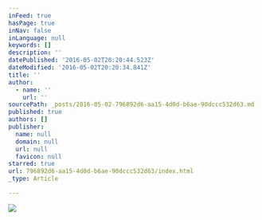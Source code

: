 ```yaml
---
inFeed: true
hasPage: true
inNav: false
inLanguage: null
keywords: []
description: ''
datePublished: '2016-05-02T20:20:44.523Z'
dateModified: '2016-05-02T20:20:34.841Z'
title: ''
author:
  - name: ''
    url: ''
sourcePath: _posts/2016-05-02-796892d6-aa15-4d0d-b6ae-90dccc532d63.md
published: true
authors: []
publisher:
  name: null
  domain: null
  url: null
  favicon: null
starred: true
url: 796892d6-aa15-4d0d-b6ae-90dccc532d63/index.html
_type: Article

---
```

![](https://the-grid-user-content.s3-us-west-2.amazonaws.com/bd197a09-baaf-4d92-99a7-23c2c4cea582.jpg)